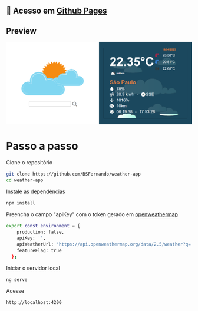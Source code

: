 ## :link: Acesso em [Github Pages](https://bsfernando.github.io/weather-app/)

## Preview
<img width=800 height=auto src="https://github.com/BSFernando/weather-app/blob/main/openweathermap.png"></img>
# Passo a passo

Clone o repositório
```bash
git clone https://github.com/BSFernando/weather-app
cd weather-app
```

Instale as dependências
```bash
npm install
```

Preencha o campo "apiKey" com o token gerado em [openweathermap](https://openweathermap.org/)
```bash
export const environment = {
    production: false,
    apiKey: '',
    apiWeatherUrl: 'https://api.openweathermap.org/data/2.5/weather?q=',
    featureFlag: true
  };
```

Iniciar o servidor local

```bash
ng serve
```

Acesse
```
http://localhost:4200
```

